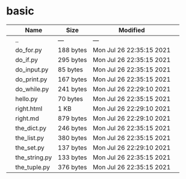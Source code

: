 basic
=====

<table><thead><tr class="header"><th></th><th>Name</th><th>Size</th><th>Modified</th><th></th></tr></thead><tbody><tr class="odd"><td></td><td><span class="goup">..</span></td><td>—</td><td>—</td><td></td></tr><tr class="even"><td></td><td><span class="name">do_for.py</span></td><td>188 bytes</td><td>Mon Jul 26 22:35:15 2021</td><td></td></tr><tr class="odd"><td></td><td><span class="name">do_if.py</span></td><td>295 bytes</td><td>Mon Jul 26 22:35:15 2021</td><td></td></tr><tr class="even"><td></td><td><span class="name">do_input.py</span></td><td>85 bytes</td><td>Mon Jul 26 22:35:15 2021</td><td></td></tr><tr class="odd"><td></td><td><span class="name">do_print.py</span></td><td>167 bytes</td><td>Mon Jul 26 22:35:15 2021</td><td></td></tr><tr class="even"><td></td><td><span class="name">do_while.py</span></td><td>241 bytes</td><td>Mon Jul 26 22:29:10 2021</td><td></td></tr><tr class="odd"><td></td><td><span class="name">hello.py</span></td><td>70 bytes</td><td>Mon Jul 26 22:35:15 2021</td><td></td></tr><tr class="even"><td></td><td><span class="name">right.html</span></td><td>1 KB</td><td>Mon Jul 26 22:29:10 2021</td><td></td></tr><tr class="odd"><td></td><td><span class="name">right.md</span></td><td>879 bytes</td><td>Mon Jul 26 22:29:10 2021</td><td></td></tr><tr class="even"><td></td><td><span class="name">the_dict.py</span></td><td>246 bytes</td><td>Mon Jul 26 22:35:15 2021</td><td></td></tr><tr class="odd"><td></td><td><span class="name">the_list.py</span></td><td>380 bytes</td><td>Mon Jul 26 22:35:15 2021</td><td></td></tr><tr class="even"><td></td><td><span class="name">the_set.py</span></td><td>137 bytes</td><td>Mon Jul 26 22:29:10 2021</td><td></td></tr><tr class="odd"><td></td><td><span class="name">the_string.py</span></td><td>133 bytes</td><td>Mon Jul 26 22:35:15 2021</td><td></td></tr><tr class="even"><td></td><td><span class="name">the_tuple.py</span></td><td>376 bytes</td><td>Mon Jul 26 22:35:15 2021</td><td></td></tr></tbody></table>
